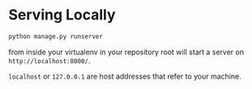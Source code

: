 # Serving Locally
```bash
python manage.py runserver
```
from inside your virtualenv in your repository root will start a server on `http://localhost:8000/`.

`localhost` or `127.0.0.1` are host addresses that refer to your machine.
